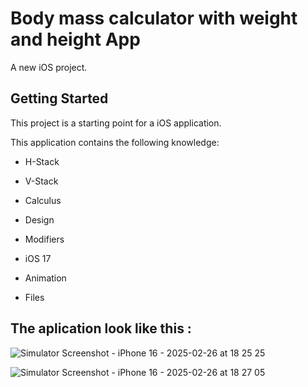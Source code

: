 # Body mass calculator with weight and height App

A new iOS project.

## Getting Started

This project is a starting point for a iOS application.

This application contains the following knowledge:

- H-Stack
  
- V-Stack
  
- Calculus
  
- Design
  
- Modifiers

- iOS 17

- Animation

- Files

## The aplication look like this :

![Simulator Screenshot - iPhone 16 - 2025-02-26 at 18 25 25](https://github.com/user-attachments/assets/8a74f4fa-65e7-4bb2-ad98-481250e9c7b2)

![Simulator Screenshot - iPhone 16 - 2025-02-26 at 18 27 05](https://github.com/user-attachments/assets/219e4601-0313-4f8d-af8c-40745fa164ed)
